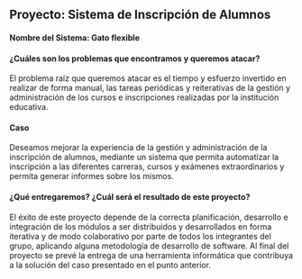 ## Proyecto: Sistema de Inscripción de Alumnos
#### Nombre del Sistema: Gato flexible

#### ¿Cuáles son los problemas que encontramos y queremos atacar? 
El problema raíz que queremos atacar es el tiempo y esfuerzo invertido en realizar de forma manual,
las tareas periódicas y reiterativas de la gestión y administración de los cursos e inscripciones realizadas 
por la institución educativa.

#### Caso
Deseamos mejorar la experiencia de la gestión y administración de la inscripción de alumnos, 
mediante un sistema que permita automatizar la inscripción a las diferentes carreras,
cursos y exámenes extraordinarios y permita generar informes sobre los mismos.

#### ¿Qué entregaremos? ¿Cuál será el resultado de este proyecto?
El éxito de este proyecto depende de la correcta planificación, desarrollo e integración de los módulos a 
ser distribuidos y desarrollados en forma iterativa y de modo colaborativo por parte de todos los integrantes 
del grupo, aplicando alguna metodología de desarrollo de software. Al final del proyecto se prevé la entrega 
de una herramienta informática que contribuya a la solución del caso presentado en el punto anterior.
